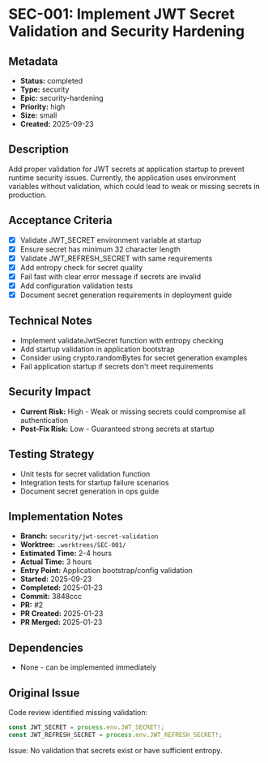 # SEC-001: Implement JWT Secret Validation and Security Hardening

## Metadata
- **Status:** completed
- **Type:** security
- **Epic:** security-hardening
- **Priority:** high
- **Size:** small
- **Created:** 2025-09-23

## Description
Add proper validation for JWT secrets at application startup to prevent runtime security issues. Currently, the application uses environment variables without validation, which could lead to weak or missing secrets in production.

## Acceptance Criteria
- [x] Validate JWT_SECRET environment variable at startup
- [x] Ensure secret has minimum 32 character length
- [x] Validate JWT_REFRESH_SECRET with same requirements
- [x] Add entropy check for secret quality
- [x] Fail fast with clear error message if secrets are invalid
- [x] Add configuration validation tests
- [x] Document secret generation requirements in deployment guide

## Technical Notes
- Implement validateJwtSecret function with entropy checking
- Add startup validation in application bootstrap
- Consider using crypto.randomBytes for secret generation examples
- Fail application startup if secrets don't meet requirements

## Security Impact
- **Current Risk:** High - Weak or missing secrets could compromise all authentication
- **Post-Fix Risk:** Low - Guaranteed strong secrets at startup

## Testing Strategy
- Unit tests for secret validation function
- Integration tests for startup failure scenarios
- Document secret generation in ops guide

## Implementation Notes
- **Branch:** `security/jwt-secret-validation`
- **Worktree:** `.worktrees/SEC-001/`
- **Estimated Time:** 2-4 hours
- **Actual Time:** 3 hours
- **Entry Point:** Application bootstrap/config validation
- **Started:** 2025-09-23
- **Completed:** 2025-01-23
- **Commit:** 3848ccc
- **PR:** #2
- **PR Created:** 2025-01-23
- **PR Merged:** 2025-01-23

## Dependencies
- None - can be implemented immediately

## Original Issue
Code review identified missing validation:
```typescript
const JWT_SECRET = process.env.JWT_SECRET!;
const JWT_REFRESH_SECRET = process.env.JWT_REFRESH_SECRET!;
```

Issue: No validation that secrets exist or have sufficient entropy.